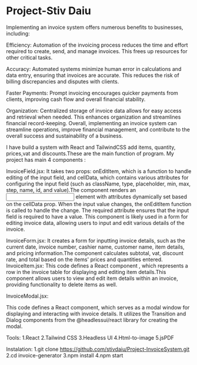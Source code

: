 # Project-Stiv Daiu


Implementing an invoice system offers numerous benefits to businesses, including:

Efficiency: Automation of the invoicing process reduces the time and effort required to create, send, and manage invoices. This frees up resources for other critical tasks.

Accuracy: Automated systems minimize human error in calculations and data entry, ensuring that invoices are accurate. This reduces the risk of billing discrepancies and disputes with clients.

Faster Payments: Prompt invoicing encourages quicker payments from clients, improving cash flow and overall financial stability.

Organization: Centralized storage of invoice data allows for easy access and retrieval when needed. This enhances organization and streamlines financial record-keeping.
Overall, implementing an invoice system can streamline operations, improve financial management, and contribute to the overall success and sustainability of a business.


I have build a system  with React and TailwindCSS add items, quantity, prices,vat  and discounts.These are the main function of program.
My project has main 4 components :



InvoiceField.jsx:
It takes two props: onEditItem, which is a function to handle editing of the input field, and cellData, which contains various attributes for configuring the input field (such as className, type, placeholder, min, max, step, name, id, and value).The component renders an <input> element with attributes dynamically set based on the cellData prop. When the input value changes, the onEditItem function is called to handle the change. The required attribute ensures that the input field is required to have a value. This component is likely used in a form for editing invoice data, allowing users to input and edit various details of the invoice.

InvoiceForm.jsx:
It creates a form for inputting invoice details, such as the current date, invoice number, cashier name, customer name, item details, and pricing information.The component calculates subtotal, vat, discount rate, and total based on the items' prices and quantities entered.
InvoiceItem.jsx:
This code defines a React component , which represents a row in the invoice table for displaying and editing item details.This component allows users to view and edit item details within an invoice, providing functionality to delete items as well.

InvoiceModal.jsx:

This code defines a React component, which serves as a modal window for displaying and interacting with invoice details. It utilizes the Transition and Dialog components from the @headlessui/react library for creating the modal.

Tools:
1.React
2.Tailwind CSS
3.Headless UI
4.Html-to-image
5.jsPDF


Instalation:
1.git clone https://github.com/stivdaiu/Project-InvoiceSystem.git
2.cd invoice-generator
3.npm install
4.npm start 
